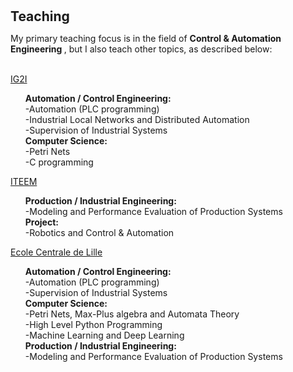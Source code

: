 <h1 id="teaching"></h1>

<h2 style="margin: 30px 0px 10px;">Teaching</h2>

My primary teaching focus is in the field of <b> Control & Automation Engineering </b>, but I also teach other topics, as described below:
<br><br>

<p><a href="https://ig2i.centralelille.fr">IG2I</a><p/>
<ul>
  <b> Automation / Control Engineering: </b><br>
  -Automation (PLC programming) <br>
  -Industrial Local Networks and Distributed Automation<br>
  -Supervision of Industrial Systems<br>
  <b> Computer Science: </b><br>
  -Petri Nets <br>
  -C programming 
</ul>

<p><a href="https://iteem.centralelille.fr">ITEEM</a><p/>
<ul>
  <b> Production / Industrial Engineering: </b><br>
  -Modeling and Performance Evaluation of Production Systems<br>
  <b> Project: </b><br>
  -Robotics and Control & Automation<br>
</ul>

<p><a href="https://ecole.centralelille.fr">Ecole Centrale de Lille</a><p/>
<ul>
  <b> Automation / Control Engineering: </b><br>
  -Automation (PLC programming) <br>
  -Supervision of Industrial Systems<br>
  <b> Computer Science: </b><br>
  -Petri Nets, Max-Plus algebra and Automata Theory<br>
  -High Level Python Programming<br>
  -Machine Learning and Deep Learning<br>
  <b> Production / Industrial Engineering: </b><br>
  -Modeling and Performance Evaluation of Production Systems<br>
</ul>
